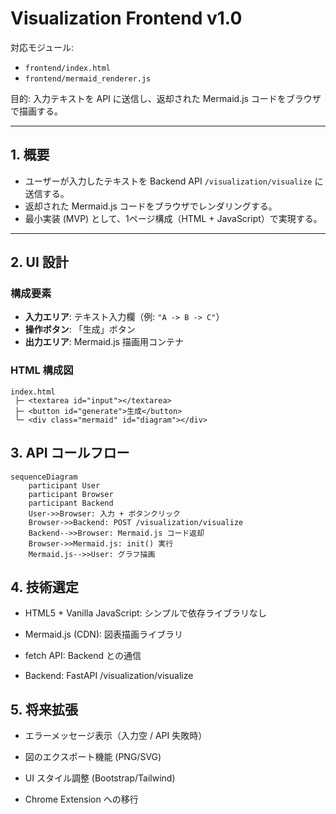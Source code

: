 # Visualization Frontend v1.0

対応モジュール:  
- `frontend/index.html`  
- `frontend/mermaid_renderer.js`

目的: 入力テキストを API に送信し、返却された Mermaid.js コードをブラウザで描画する。

---

## 1. 概要
- ユーザーが入力したテキストを Backend API `/visualization/visualize` に送信する。  
- 返却された Mermaid.js コードをブラウザでレンダリングする。  
- 最小実装 (MVP) として、1ページ構成（HTML + JavaScript）で実現する。  

---

## 2. UI 設計

### 構成要素
- **入力エリア**: テキスト入力欄（例: `"A -> B -> C"`）  
- **操作ボタン**: 「生成」ボタン  
- **出力エリア**: Mermaid.js 描画用コンテナ  

### HTML 構成図
```plaintext
index.html
 ├─ <textarea id="input"></textarea>
 ├─ <button id="generate">生成</button>
 └─ <div class="mermaid" id="diagram"></div>
```
## 3. API コールフロー
```mermaid
sequenceDiagram
    participant User
    participant Browser
    participant Backend
    User->>Browser: 入力 + ボタンクリック
    Browser->>Backend: POST /visualization/visualize
    Backend-->>Browser: Mermaid.js コード返却
    Browser->>Mermaid.js: init() 実行
    Mermaid.js-->>User: グラフ描画
```

## 4. 技術選定

- HTML5 + Vanilla JavaScript: シンプルで依存ライブラリなし

- Mermaid.js (CDN): 図表描画ライブラリ

- fetch API: Backend との通信

- Backend: FastAPI /visualization/visualize

## 5. 将来拡張

- エラーメッセージ表示（入力空 / API 失敗時）

- 図のエクスポート機能 (PNG/SVG)

- UI スタイル調整 (Bootstrap/Tailwind)

- Chrome Extension への移行

